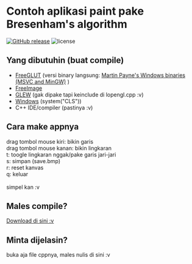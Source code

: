 # Contoh aplikasi paint pake Bresenham's algorithm
[![GitHub release](https://img.shields.io/github/release/Loli-Master/Bresenham-s-Raster-Algorithm.svg)](https://github.com/Loli-Master/Bresenham-s-Raster-Algorithm/releases/) ![license](https://img.shields.io/github/license/Loli-Master/Bresenham-s-Raster-Algorithm.svg)<br>
## Yang dibutuhin (buat compile)
- [FreeGLUT](http://freeglut.sourceforge.net/) (versi binary langsung: [Martin Payne's Windows binaries (MSVC and MinGW)](http://www.transmissionzero.co.uk/software/freeglut-devel/) )
- [FreeImage](http://freeimage.sourceforge.net/)
- [GLEW](http://glew.sourceforge.net/) (gak dipake tapi keinclude di lopengl.cpp :v)
- [Windows](https://www.microsoft.com/en-us/windows/) (system("CLS"))
- C++ IDE/compiler (pastinya :v)
## Cara make appnya<br>
drag tombol mouse kiri: bikin garis<br>
drag tombol mouse kanan: bikin lingkaran<br>
t: toogle lingkaran nggak/pake garis jari-jari<br>
s: simpan (save.bmp)<br>
r: reset kanvas<br>
q: keluar<br>
<br>
simpel kan :v

## Males compile?
[Download di sini :v](https://github.com/Loli-Master/Bresenham-s-Raster-Algorithm/releases/)

## Minta dijelasin?
buka aja file cppnya, males nulis di sini :v

